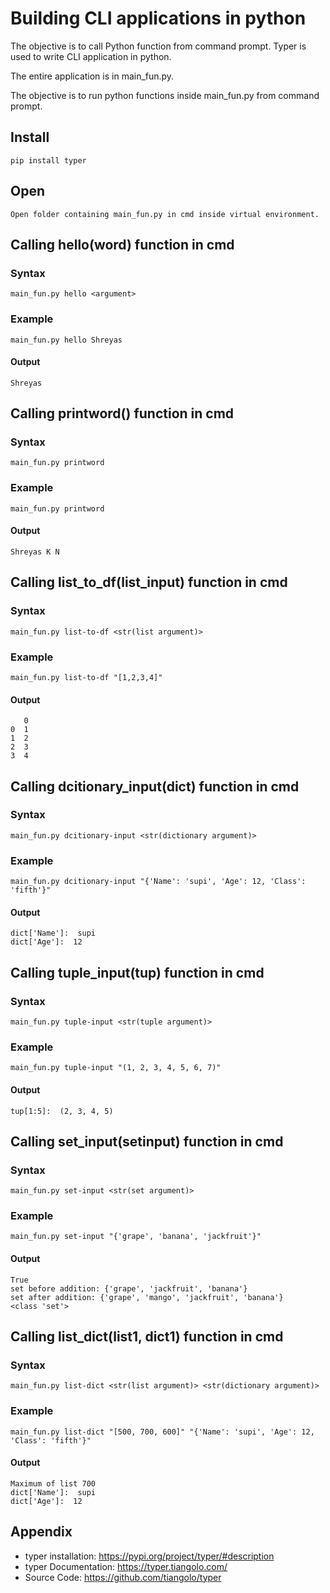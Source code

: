 # Building CLI applications in python


The objective is to call Python function from command prompt. Typer is used to write CLI application in python.

The entire application is in main_fun.py. 

The objective is to run python functions inside main_fun.py from command prompt.




## Install

    pip install typer

## Open
    Open folder containing main_fun.py in cmd inside virtual environment.



## Calling hello(word) function in cmd
### Syntax
    main_fun.py hello <argument>

### Example

    main_fun.py hello Shreyas

#### Output

    Shreyas

## Calling printword() function in cmd
### Syntax
    main_fun.py printword

### Example

    main_fun.py printword

#### Output
    Shreyas K N


## Calling list_to_df(list_input) function in cmd
### Syntax
    main_fun.py list-to-df <str(list argument)>

### Example

    main_fun.py list-to-df "[1,2,3,4]"

#### Output
       0
    0  1
    1  2
    2  3
    3  4

## Calling dcitionary_input(dict) function in cmd
### Syntax
    main_fun.py dcitionary-input <str(dictionary argument)>

### Example

    main_fun.py dcitionary-input "{'Name': 'supi', 'Age': 12, 'Class': 'fifth'}"

#### Output
    dict['Name']:  supi
    dict['Age']:  12


## Calling tuple_input(tup) function in cmd
### Syntax
    main_fun.py tuple-input <str(tuple argument)>

### Example

    main_fun.py tuple-input "(1, 2, 3, 4, 5, 6, 7)"

#### Output
    tup[1:5]:  (2, 3, 4, 5)



## Calling set_input(setinput) function in cmd
### Syntax
    main_fun.py set-input <str(set argument)>

### Example

    main_fun.py set-input "{'grape', 'banana', 'jackfruit'}"

#### Output
    True
    set before addition: {'grape', 'jackfruit', 'banana'}
    set after addition: {'grape', 'mango', 'jackfruit', 'banana'}
    <class 'set'>


## Calling list_dict(list1, dict1) function in cmd
### Syntax
    main_fun.py list-dict <str(list argument)> <str(dictionary argument)>

### Example

    main_fun.py list-dict "[500, 700, 600]" "{'Name': 'supi', 'Age': 12, 'Class': 'fifth'}"

#### Output
    Maximum of list 700
    dict['Name']:  supi
    dict['Age']:  12


## Appendix

 - typer installation: https://pypi.org/project/typer/#description
 - typer Documentation: https://typer.tiangolo.com/
 - Source Code: https://github.com/tiangolo/typer
 
